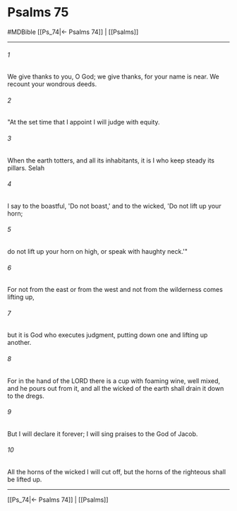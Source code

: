 # Psalms 75
#MDBible
[[Ps_74|← Psalms 74]] | [[Psalms]]

***

###### 1 
We give thanks to you, O God; we give thanks, for your name is near. We recount your wondrous deeds. 

###### 2 
"At the set time that I appoint I will judge with equity. 

###### 3 
When the earth totters, and all its inhabitants, it is I who keep steady its pillars. Selah 

###### 4 
I say to the boastful, 'Do not boast,' and to the wicked, 'Do not lift up your horn; 

###### 5 
do not lift up your horn on high, or speak with haughty neck.'" 

###### 6 
For not from the east or from the west and not from the wilderness comes lifting up, 

###### 7 
but it is God who executes judgment, putting down one and lifting up another. 

###### 8 
For in the hand of the LORD there is a cup with foaming wine, well mixed, and he pours out from it, and all the wicked of the earth shall drain it down to the dregs. 

###### 9 
But I will declare it forever; I will sing praises to the God of Jacob. 

###### 10 
All the horns of the wicked I will cut off, but the horns of the righteous shall be lifted up. 

***

[[Ps_74|← Psalms 74]] | [[Psalms]]
